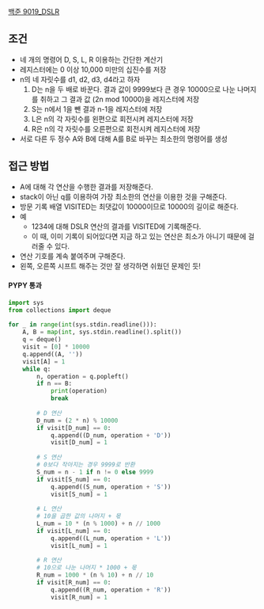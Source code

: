 
[백준 9019_DSLR](https://www.acmicpc.net/problem/9019)


## 조건

- 네 개의 명령어 D, S, L, R 이용하는 간단한 계산기
- 레지스터에는 0 이상 10,000 미만의 십진수를 저장
- n의 네 자릿수를 d1, d2, d3, d4라고 하자
	1. D는 n을 두 배로 바꾼다. 결과 값이 9999보다 큰 경우 10000으로 나눈 나머지를 취하고 그 결과 값 (2n mod 10000)을 레지스터에 저장
	2. S는 n에서 1을 뺀 결과 n-1을 레지스터에 저장
	3. L은 n의 각 자릿수를 왼편으로 회전시켜 레지스터에 저장
	4. R은 n의 각 자릿수를 오른편으로 회전시켜 레지스터에 저장
- 서로 다른 두 정수 A와 B에 대해 A를 B로 바꾸는 최소한의 명령어를 생성



## 접근 방법

- A에 대해 각 연산을 수행한 결과를 저장해준다.
- stack이 아닌 q를 이용하여 가장 최소한의 연산을 이용한 것을 구해준다.
- 방문 기록 배열 VISITED는 최댓값이 10000이므로 10000의 길이로 해준다.
- 예
	- 1234에 대해 DSLR 연산의 결과를 VISITED에 기록해준다.
	- 이 때, 이미 기록이 되어있다면 지금 하고 있는 연산은 최소가 아니기 때문에 걸러줄 수 있다.
- 연산 기호를 계속 붙여주며 구해준다.
- 왼쪽, 오른쪽 시프트 해주는 것만 잘 생각하면 쉬웠던 문제인 듯!


#### PYPY 통과

```PYTHON
import sys  
from collections import deque  
  
for _ in range(int(sys.stdin.readline())):  
    A, B = map(int, sys.stdin.readline().split())  
    q = deque()  
    visit = [0] * 10000  
    q.append((A, ''))  
    visit[A] = 1  
    while q:  
        n, operation = q.popleft()  
        if n == B:  
            print(operation)  
            break  
  
        # D 연산  
        D_num = (2 * n) % 10000  
        if visit[D_num] == 0:  
            q.append((D_num, operation + 'D'))  
            visit[D_num] = 1  
  
        # S 연산  
        # 0보다 작아지는 경우 9999로 반환  
        S_num = n - 1 if n != 0 else 9999  
        if visit[S_num] == 0:  
            q.append((S_num, operation + 'S'))  
            visit[S_num] = 1  
  
        # L 연산  
        # 10을 곱한 값의 나머지 + 몫  
        L_num = 10 * (n % 1000) + n // 1000  
        if visit[L_num] == 0:  
            q.append((L_num, operation + 'L'))  
            visit[L_num] = 1  
  
        # R 연산  
        # 10으로 나눈 나머지 * 1000 + 몫  
        R_num = 1000 * (n % 10) + n // 10  
        if visit[R_num] == 0:  
            q.append((R_num, operation + 'R'))  
            visit[R_num] = 1
```